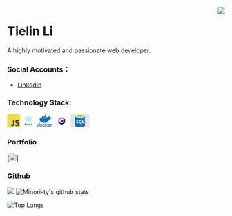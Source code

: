 <img align="right" src="https://count.getloli.com/get/@:ltlkong?theme=rule34">

# Tielin Li

A highly motivated and passionate web developer. 

### Social Accounts：

- <a href="https://www.linkedin.com/in/tielin-li-a3335820b/">LinkedIn</a>

### Technology Stack:

<code><img height="30" src="https://raw.githubusercontent.com/github/explore/80688e429a7d4ef2fca1e82350fe8e3517d3494d/topics/javascript/javascript.png"></code>
<code><img height="30" src="https://github.com/ltlkong/ltlkong/blob/main/react.png?raw=true"></code>
<code><img height="30" src="https://github.com/ltlkong/ltlkong/blob/main/docker.jpg?raw=true"></code>
<code><img height="30" src="https://github.com/ltlkong/ltlkong/blob/main/csharp.png?raw=true"></code>
<code><img height="30" src="https://github.com/ltlkong/ltlkong/blob/main/sql.jpeg?raw=true"></code>

### Portfolio

[![](https://wizardly-fermat-11bd1b.netlify.app/)]

### Github

[![](https://activity-graph.herokuapp.com/graph?username=ltlkong&theme=dracula)](https://github.com/ashutosh00710/github-readme-activity-graph)
![Minori-ty's github stats](https://github-readme-stats.vercel.app/api?username=ltlkong&show_icons=true&theme=vue)

![Top Langs](https://github-readme-stats.vercel.app/api/top-langs/?username=ltlkong)


